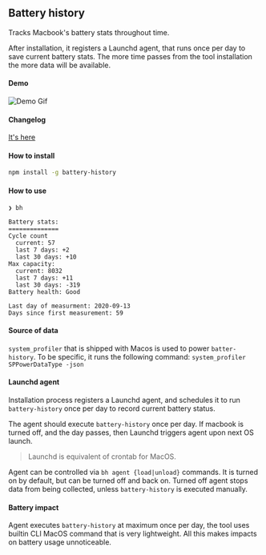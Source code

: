 ## Battery history

Tracks Macbook's battery stats throughout time.

After installation, it registers a Launchd agent, that runs once per day to save current battery stats. The more time passes from the tool installation the more data will be available. 

#### Demo
![Demo Gif](https://chmurson.github.io/battery-history/demo.gif)

#### Changelog

[It's here](CHANGELOG.md)

#### How to install

```bash
npm install -g battery-history
```

#### How to use

```
❯ bh

Battery stats:
==============
Cycle count
  current: 57
  last 7 days: +2
  last 30 days: +10
Max capacity:
  current: 8032
  last 7 days: +11
  last 30 days: -319
Battery health: Good

Last day of measurment: 2020-09-13
Days since first measurement: 59

```

#### Source of data

`system_profiler` that is shipped with Macos is used to power `batter-history`. To be specific, it runs the following command: `system_profiler SPPowerDataType -json`

#### Launchd agent

Installation process registers a Launchd agent, and schedules it to run `battery-history` once per day to record current battery status.

The agent should execute `battery-history` once per day. If macbook is turned off, and the day passes, then Launchd triggers agent upon next OS launch. 

> Launchd is equivalent of crontab for MacOS. 

Agent can be controlled via `bh agent {load|unload}` commands. It is turned on by default, but can be turned off and back on. Turned off agent stops data from being collected, unless `battery-history` is executed manually.     

#### Battery impact

Agent executes `battery-history` at maximum once per day, the tool uses builtin CLI MacOS command that is very lightweight. All this makes impacts on battery usage unnoticeable.
